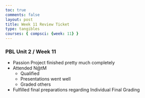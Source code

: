 ```yaml
---
toc: true
comments: false
layout: post
title: Week 11 Review Ticket
type: tangibles
courses: { compsci: {week: 11} }
---
```


### PBL Unit 2 / Week 11
- Passion Project finished pretty much completely
- Attended N@tM
    - Qualified
    - Presentations went well
    - Graded others
- Fulfilled final preparations regarding Individual Final Grading